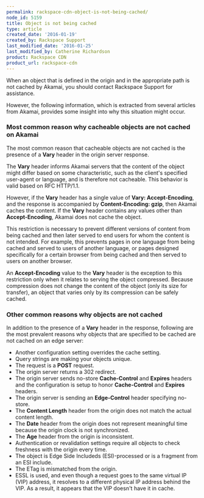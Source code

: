 ```yaml
---
permalink: rackspace-cdn-object-is-not-being-cached/
node_id: 5159
title: Object is not being cached
type: article
created_date: '2016-01-19'
created_by: Rackspace Support
last_modified_date: '2016-01-25'
last_modified_by: Catherine Richardson
product: Rackspace CDN
product_url: rackspace-cdn
---
```


When an object that is defined in the origin and in the appropriate path
is not cached by Akamai, you should contact Rackspace Support for
assistance.

However, the following information, which is extracted from several
articles from Akamai, provides some insight into why this situation
might occur.

### Most common reason why cacheable objects are not cached on Akamai

The most common reason that cacheable objects are not cached is the
presence of a **Vary** header in the origin server response.

The **Vary** header informs Akamai servers that the content of the
object might differ based on some characteristic, such as the client's
specified user-agent or language, and is therefore not cacheable. This
behavior is valid based on RFC HTTP/1.1.

However, if the **Vary** header has a single value of **Vary:
Accept-Encoding**, and the response is accompanied by
**Content-Encoding: gzip**, then Akamai caches the content. If the
**Vary** header contains any values other than **Accept-Encoding**,
Akamai does not cache the object.

This restriction is necessary to prevent different versions of content
from being cached and then later served to end users for whom the
content is not intended. For example, this prevents pages in one
language from being cached and served to users of another language, or
pages designed specifically for a certain browser from being cached and
then served to users on another browser.

An **Accept-Encoding** value to the **Vary** header is the exception to
this restriction only when it relates to serving the object compressed.
Because compression does not change the content of the object (only its
size for transfer), an object that varies only by its compression can be
safely cached.



### Other common reasons why objects are not cached

In addition to the presence of a **Vary** header in the response,
following are the most prevalent reasons why objects that are specified
to be cached are not cached on an edge server:

-   Another configuration setting overrides the cache setting.
-   Query strings are making your objects unique.
-   The request is a **POST** request.
-   The origin server returns a 302 redirect.
-   The origin server sends no-store **Cache-Control** and **Expires**
    headers and the configuration is setup to honor **Cache-Control**
    and **Expires** headers.
-   The origin server is sending an **Edge-Control** header
    specifying no-store.
-   The **Content Length** header from the origin does not match the
    actual content length.
-   The **Date** header from the origin does not represent meaningful
    time because the origin clock is not synchronized.
-   The **Age** header from the origin is inconsistent.
-   Authentication or revalidation settings require all objects to check
    freshness with the origin every time.
-   The object is Edge Side Includeds (ESI)-processed or is a fragment
    from an ESI include.
-   The ETag is mismatched from the origin.
-   ESSL is used, and even though a request goes to the same virtual
    IP (VIP) address, it resolves to a different physical IP address
    behind the VIP. As a result, it appears that the VIP doesn't have it
    in cache.
